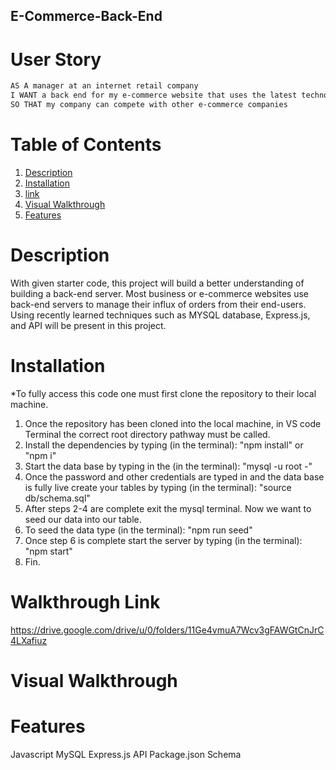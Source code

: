 ## E-Commerce-Back-End

# User Story

```md
AS A manager at an internet retail company
I WANT a back end for my e-commerce website that uses the latest technologies
SO THAT my company can compete with other e-commerce companies
```

# Table of Contents
1.  [Description](#description)
2.  [Installation](#installation)
3.  [link](#walkthrough-link)
4.  [Visual Walkthrough](#visual-walkthrough)
5.  [Features](#features)

# Description

With given starter code, this project will build a better understanding of building a back-end server. Most business or e-commerce websites use back-end servers to manage their influx of orders from their end-users. Using recently learned techniques such as MYSQL database, Express.js, and API will be present in this project.

# Installation

*To fully access this code one must first clone the repository to their local machine.
1. Once the repository has been cloned into the local machine, in VS code Terminal the correct root directory pathway must be called.
2. Install the dependencies by typing (in the terminal): "npm install" or "npm i"
3. Start the data base by typing in the (in the terminal): "mysql -u root -"
4. Once the password and other credentials are typed in and the data base is fully live create your tables by typing (in the terminal): "source db/schema.sql"
5. After steps 2-4 are complete exit the mysql terminal. Now we want to seed our data into our table.
6. To seed the data type (in the terminal): "npm run seed"
7. Once step 6 is complete start the server by typing (in the terminal): "npm start"
8. Fin.

# Walkthrough Link

https://drive.google.com/drive/u/0/folders/11Ge4vmuA7Wcv3gFAWGtCnJrC4LXafiuz

# Visual Walkthrough


# Features
Javascript
MySQL
Express.js
API
Package.json
Schema


